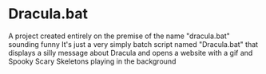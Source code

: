 # Dracula.bat
A project created entirely on the premise of the name "dracula.bat" sounding funny
It's just a very simply batch script named "Dracula.bat" that displays a silly message about Dracula and opens a website with a gif and Spooky Scary Skeletons playing in the background

